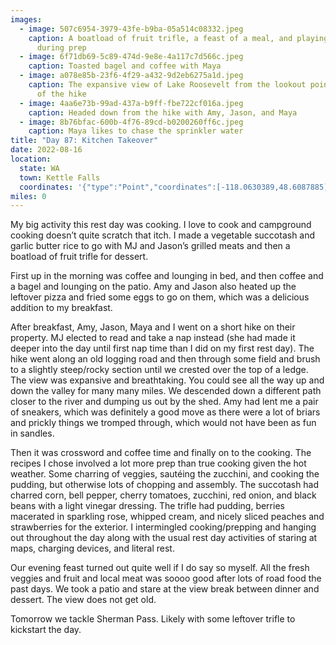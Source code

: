 ```yaml
---
images:
  - image: 507c6954-3979-43fe-b9ba-05a514c08332.jpeg
    caption: A boatload of fruit trifle, a feast of a meal, and playing with fire
      during prep
  - image: 6f71db69-5c89-474d-9e8e-4a117c7d566c.jpeg
    caption: Toasted bagel and coffee with Maya
  - image: a078e85b-23f6-4f29-a432-9d2eb6275a1d.jpeg
    caption: The expansive view of Lake Roosevelt from the lookout point at the top
      of the hike
  - image: 4aa6e73b-99ad-437a-b9ff-fbe722cf016a.jpeg
    caption: Headed down from the hike with Amy, Jason, and Maya
  - image: 8b76bfac-600b-4f76-89cd-b0200260ff6c.jpeg
    caption: Maya likes to chase the sprinkler water
title: "Day 87: Kitchen Takeover"
date: 2022-08-16
location:
  state: WA
  town: Kettle Falls
  coordinates: '{"type":"Point","coordinates":[-118.0630389,48.6087885]}'
miles: 0
---
```

My big activity this rest day was cooking. I love to cook and campground cooking doesn’t quite scratch that itch. I made a vegetable succotash and garlic butter rice to go with MJ and Jason’s grilled meats and then a boatload of fruit trifle for dessert. 

First up in the morning was coffee and lounging in bed, and then coffee and a bagel and lounging on the patio. Amy and Jason also heated up the leftover pizza and fried some eggs to go on them, which was a delicious addition to my breakfast. 

After breakfast, Amy, Jason, Maya and I went on a short hike on their property. MJ elected to read and take a nap instead (she had made it deeper into the day until first nap time than I did on my first rest day). The hike went along an old logging road and then through some field and brush to a slightly steep/rocky section until we crested over the top of a ledge. The view was expansive and breathtaking. You could see all the way up and down the valley for many many miles. We descended down a different path closer to the river and dumping us out by the shed. Amy had lent me a pair of sneakers, which was definitely a good move as there were a lot of briars and prickly things we tromped through, which would not have been as fun in sandles. 

Then it was crossword and coffee time and finally on to the cooking. The recipes I chose involved a lot more prep than true cooking given the hot weather. Some charring of veggies, sautéing the zucchini, and cooking the pudding, but otherwise lots of chopping and assembly. The succotash had charred corn, bell pepper, cherry tomatoes, zucchini, red onion, and black beans with a light vinegar dressing. The trifle had pudding, berries macerated in sparkling rose, whipped cream, and nicely sliced peaches and strawberries for the exterior. I intermingled cooking/prepping and hanging out throughout the day along with the usual rest day activities of staring at maps, charging devices, and literal rest. 

Our evening feast turned out quite well if I do say so myself. All the fresh veggies and fruit and local meat was soooo good after lots of road food the past days. We took a patio and stare at the view break between dinner and dessert. The view does not get old. 

Tomorrow we tackle Sherman Pass. Likely with some leftover trifle to kickstart the day. 